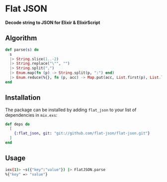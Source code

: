 # Flat JSON

**Decode string to JSON for Elixir & ElixirScript**

## Algorithm
```elixir
def parse(s) do
  s
  |> String.slice(1..-2)
  |> String.replace("\"", "")
  |> String.split(",")
  |> Enum.map(fn (p) -> String.split(p, ":") end)
  |> Enum.reduce(%{}, fn (p, acc) -> Map.put(acc, List.first(p), List.last(p)) end)
end
```

## Installation

The package can be installed
by adding `flat_json` to your list of dependencies in `mix.exs`:

```elixir
def deps do
  [
    {:flat_json, git: "git://github.com/flat-json/flat-json.git"}
  ]
end
```

## Usage
```bash
iex(1)> ~s({"key":"value"}) |> FlatJSON.parse
%{"key" => "value"}
```
